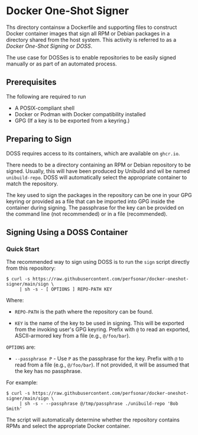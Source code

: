 # Docker One-Shot Signer

Ths directory containsw a Dockerfile and supporting files to construct
Docker container images that sign all RPM or Debian packages in a
directory shared from the host system.  This activity is referred to
as a _Docker One-Shot Signing_ or _DOSS_.

The use case for DOSSes is to enable repositories to be easily signed
manually or as part of an automated process.


## Prerequisites

The following are required to run 

 * A POSIX-compliant shell
 * Docker or Podman with Docker compatibility installed
 * GPG (If a key is to be exported from a keyring.)

## Preparing to Sign

DOSS requires access to its containers, which are available on
`ghcr.io`.

There needs to be a directory containing an RPM or Debian repository
to be signed.  Usually, this will have been produced by Unibuild and
wil be named `unibuild-repo`.  DOSS will automatically select the
appropriate container to match the repository.

The key used to sign the packages in the repository can be one in your
GPG keyring or provided as a file that can be imported into GPG inside
the container during signing.  The passphrase for the key can be
provided on the command line (not recommended) or in a file
(recommended).


## Signing Using a DOSS Container

### Quick Start

The recommended way to sign using DOSS is to run the `sign` script
directly from this repository:

```
$ curl -s https://raw.githubusercontent.com/perfsonar/docker-oneshot-signer/main/sign \
     | sh -s - [ OPTIONS ] REPO-PATH KEY
```

Where:

 * `REPO-PATH` is the path where the repository can be found.

 * `KEY` is the name of the key to be used in signing.  This will be
   exported from the invoking user's GPG keyring.  Prefix with `@` to
   read an exported, ASCII-armored key from a file (e.g.,
   `@/foo/bar`).


`OPTIONS` are:

 * `--passphrase P` - Use `P` as the passphrase for the key.  Prefix
   with `@` to read from a file (e.g., `@/foo/bar`).  If not provided,
   it will be assumed that the key has no passphrase.


For example:
```
$ curl -s https://raw.githubusercontent.com/perfsonar/docker-oneshot-signer/main/sign \
     | sh -s - --passphrase @/tmp/passphrase ./unibuild-repo 'Bob Smith'
```


The script will automatically determine whether the repository
contains RPMs and select the appropriate Docker container.
